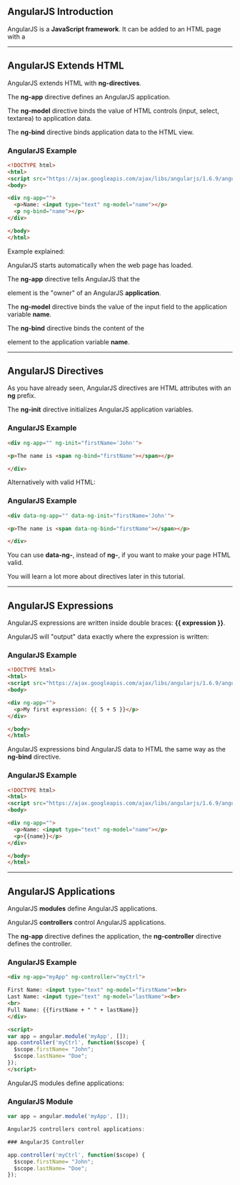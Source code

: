 AngularJS Introduction
----------------------


AngularJS is a **JavaScript framework**. It can be added to an HTML page with a <script> tag.

AngularJS extends HTML attributes with **Directives**, and binds data to HTML with **Expressions**.

---

AngularJS is a JavaScript Framework
-----------------------------------

AngularJS is a JavaScript framework written in JavaScript.

AngularJS is distributed as a JavaScript file, and can be added to a web page with a script tag:

<script src="https://ajax.googleapis.com/ajax/libs/angularjs/1.6.9/angular.min.js"></script>

---

AngularJS Extends HTML
----------------------

AngularJS extends HTML with **ng-directives**.

The **ng-app** directive defines an AngularJS application.

The **ng-model** directive binds the value of HTML controls (input, select, textarea) to application data.

The **ng-bind** directive binds application data to the HTML view.

### AngularJS Example

```html
<!DOCTYPE html>  
<html>  
<script src="https://ajax.googleapis.com/ajax/libs/angularjs/1.6.9/angular.min.js"></script>  
<body>

<div ng-app="">  
  <p>Name: <input type="text" ng-model="name"></p>  
  <p ng-bind="name"></p>  
</div>

</body>  
</html>
```


Example explained:

AngularJS starts automatically when the web page has loaded.

The **ng-app** directive tells AngularJS that the <div> element is the "owner" of an AngularJS **application**.

The **ng-model** directive binds the value of the input field to the application variable **name**.

The **ng-bind** directive binds the content of the <p> element to the application variable **name**.


---

AngularJS Directives
--------------------

As you have already seen, AngularJS directives are HTML attributes with an **ng** prefix.

The **ng-init** directive initializes AngularJS application variables.

### AngularJS Example
```html
<div ng-app="" ng-init="firstName='John'">

<p>The name is <span ng-bind="firstName"></span></p>

</div>
```


Alternatively with valid HTML:

### AngularJS Example
```html
<div data-ng-app="" data-ng-init="firstName='John'">

<p>The name is <span data-ng-bind="firstName"></span></p>

</div>
```


You can use **data-ng-**, instead of **ng-**, if you want to make your page HTML valid.

You will learn a lot more about directives later in this tutorial.

---

AngularJS Expressions
---------------------

AngularJS expressions are written inside double braces: **{{ expression }}**.

AngularJS will "output" data exactly where the expression is written:

### AngularJS Example
```html
<!DOCTYPE html>  
<html>  
<script src="https://ajax.googleapis.com/ajax/libs/angularjs/1.6.9/angular.min.js"></script>  
<body>

<div ng-app="">  
  <p>My first expression: {{ 5 + 5 }}</p>  
</div>

</body>  
</html>
```


AngularJS expressions bind AngularJS data to HTML the same way as the **ng-bind** directive.

### AngularJS Example

```html
<!DOCTYPE html>  
<html>  
<script src="https://ajax.googleapis.com/ajax/libs/angularjs/1.6.9/angular.min.js"></script>  
<body>

<div ng-app="">  
  <p>Name: <input type="text" ng-model="name"></p>  
  <p>{{name}}</p>  
</div>

</body>  
</html>
```



---

AngularJS Applications
----------------------

AngularJS **modules** define AngularJS applications.

AngularJS **controllers** control AngularJS applications.

The **ng-app** directive defines the application, the **ng-controller** directive defines the controller.

### AngularJS Example
```html
<div ng-app="myApp" ng-controller="myCtrl">

First Name: <input type="text" ng-model="firstName"><br>  
Last Name: <input type="text" ng-model="lastName"><br>  
<br>  
Full Name: {{firstName + " " + lastName}}
</div>

<script>  
var app = angular.module('myApp', []);  
app.controller('myCtrl', function($scope) {  
  $scope.firstName= "John";  
  $scope.lastName= "Doe";  
});  
</script>
```


AngularJS modules define applications:

### AngularJS Module
```js
var app = angular.module('myApp', []);

AngularJS controllers control applications:

### AngularJS Controller

app.controller('myCtrl', function($scope) {  
  $scope.firstName= "John";  
  $scope.lastName= "Doe";  
});
```

